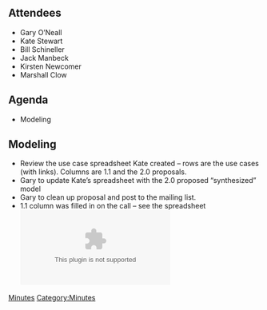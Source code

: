 ## Attendees

  - Gary O’Neall
  - Kate Stewart
  - Bill Schineller
  - Jack Manbeck
  - Kirsten Newcomer
  - Marshall Clow

## Agenda

  - Modeling

## Modeling

  - Review the use case spreadsheet Kate created – rows are the use
    cases (with links). Columns are 1.1 and the 2.0 proposals.
  - Gary to update Kate’s spreadsheet with the 2.0 proposed
    “synthesized” model
  - Gary to clean up proposal and post to the mailing list.
  - 1.1 column was filled in on the call – see the spreadsheet
    ![Spdx-usecase-satisfaction-20130115.xls](Spdx-usecase-satisfaction-20130115.xls
    "Spdx-usecase-satisfaction-20130115.xls")

[Minutes](Category:Technical "wikilink")
[Category:Minutes](Category:Minutes "wikilink")
